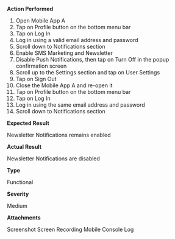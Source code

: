 **Action Performed**
1. Open Mobile App A
2. Tap on Profile button on the bottom menu bar
3. Tap on Log In
4. Log in using a valid email address and password
5. Scroll down to Notifications section
6. Enable SMS Marketing and Newsletter
7. Disable Push Notifications, then tap on Turn Off in the popup confirmation screen
8. Scroll up to the Settings section and tap on User Settings
9. Tap on Sign Out
10. Close the Mobile App A and re-open it
11. Tap on Profile button on the bottom menu bar
12. Tap on Log In
13. Log in using the same email address and password
14. Scroll down to Notifications section



    
**Expected Result**

Newsletter Notifications remains enabled

**Actual Result**

Newsletter Notifications are disabled

**Type**

Functional

**Severity**

Medium

**Attachments**

Screenshot
Screen Recording
Mobile Console Log
